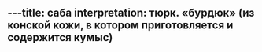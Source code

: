 ---title: саба
interpretation: тюрк. «бурдюк» (из конской кожи, в котором приготовляется и содержится кумыс)
---
